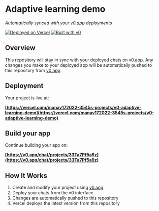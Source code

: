 # Adaptive learning demo

*Automatically synced with your [v0.app](https://v0.app) deployments*

[![Deployed on Vercel](https://img.shields.io/badge/Deployed%20on-Vercel-black?style=for-the-badge&logo=vercel)](https://vercel.com/manav172022-3545s-projects/v0-adaptive-learning-demo)
[![Built with v0](https://img.shields.io/badge/Built%20with-v0.app-black?style=for-the-badge)](https://v0.app/chat/projects/33Ta7Pf5a9z)

## Overview

This repository will stay in sync with your deployed chats on [v0.app](https://v0.app).
Any changes you make to your deployed app will be automatically pushed to this repository from [v0.app](https://v0.app).

## Deployment

Your project is live at:

**[https://vercel.com/manav172022-3545s-projects/v0-adaptive-learning-demo](https://vercel.com/manav172022-3545s-projects/v0-adaptive-learning-demo)**

## Build your app

Continue building your app on:

**[https://v0.app/chat/projects/33Ta7Pf5a9z](https://v0.app/chat/projects/33Ta7Pf5a9z)**

## How It Works

1. Create and modify your project using [v0.app](https://v0.app)
2. Deploy your chats from the v0 interface
3. Changes are automatically pushed to this repository
4. Vercel deploys the latest version from this repository